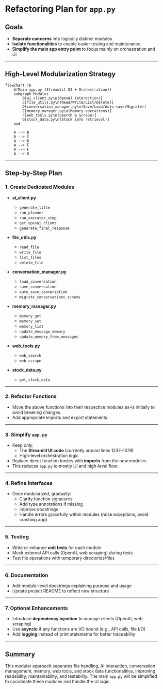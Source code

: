 # Refactoring Plan for `app.py`

## Goals
- **Separate concerns** into logically distinct modules
- **Isolate functionalities** to enable easier testing and maintenance
- **Simplify the main app entry point** to focus mainly on orchestration and UI

---

## High-Level Modularization Strategy

```mermaid
flowchart TD
    A[Main app.py (Streamlit UI + Orchestration)]
    subgraph Modules
        B[ai_client.py\n(OpenAI interaction)]
        C[file_utils.py\n(Read/Write/List/Delete)]
        D[conversation_manager.py\n(Save/Load/Auto-save/Migrate)]
        E[memory_manager.py\n(Memory operations)]
        F[web_tools.py\n(Search & Scrape)]
        G[stock_data.py\n(Stock info retrieval)]
    end
    
    A --> B
    A --> C
    A --> D
    A --> E
    A --> F
    A --> G
```

---

## Step-by-Step Plan

### 1. **Create Dedicated Modules**

- **ai_client.py**
  - `generate_title`
  - `run_planner`
  - `run_executor_step`
  - `get_openai_client`
  - `generate_final_response`

- **file_utils.py**
  - `read_file`
  - `write_file`
  - `list_files`
  - `delete_file`

- **conversation_manager.py**
  - `load_conversation`
  - `save_conversation`
  - `auto_save_conversation`
  - `migrate_conversations_schema`

- **memory_manager.py**
  - `memory_get`
  - `memory_set`
  - `memory_list`
  - `update_message_memory`
  - `update_memory_from_messages`

- **web_tools.py**
  - `web_search`
  - `web_scrape`

- **stock_data.py**
  - `get_stock_data`

---

### 2. **Refactor Functions**

- Move the above functions into their respective modules as-is initially to avoid breaking changes.
- Add appropriate imports and export statements.

---

### 3. **Simplify `app.py`**

- Keep only:
  - The **Streamlit UI code** (currently around lines 1237–1379)
  - High-level orchestration logic
- Replace direct function bodies with **imports** from the new modules.
- This reduces `app.py` to mostly UI and high-level flow.

---

### 4. **Refine Interfaces**

- Once modularized, gradually:
  - Clarify function signatures
  - Add type annotations if missing
  - Improve docstrings
  - Handle errors gracefully within modules (raise exceptions, avoid crashing app)

---

### 5. **Testing**

- Write or enhance **unit tests** for each module
- Mock external API calls (OpenAI, web scraping) during tests
- Test file operations with temporary directories/files

---

### 6. **Documentation**

- Add module-level docstrings explaining purpose and usage
- Update project README to reflect new structure

---

### 7. **Optional Enhancements**

- Introduce **dependency injection** to manage clients (OpenAI, web scraping)
- Use **asyncio** if any functions are I/O bound (e.g., API calls, file I/O)
- Add **logging** instead of print statements for better traceability

---

## Summary

This modular approach separates file handling, AI interaction, conversation management, memory, web tools, and stock data functionalities, improving readability, maintainability, and testability. The main `app.py` will be simplified to coordinate these modules and handle the UI logic.